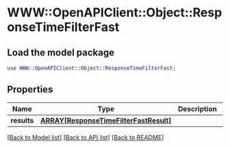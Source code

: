 # WWW::OpenAPIClient::Object::ResponseTimeFilterFast

## Load the model package
```perl
use WWW::OpenAPIClient::Object::ResponseTimeFilterFast;
```

## Properties
Name | Type | Description | Notes
------------ | ------------- | ------------- | -------------
**results** | [**ARRAY[ResponseTimeFilterFastResult]**](ResponseTimeFilterFastResult.md) |  | 

[[Back to Model list]](../README.md#documentation-for-models) [[Back to API list]](../README.md#documentation-for-api-endpoints) [[Back to README]](../README.md)


